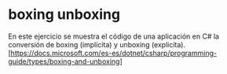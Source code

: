 # boxing unboxing

En este ejercicio se muestra el código de una aplicación en C# la conversión de boxing (implícita) y unboxing (explicíta). 
[https://docs.microsoft.com/es-es/dotnet/csharp/programming-guide/types/boxing-and-unboxing]
